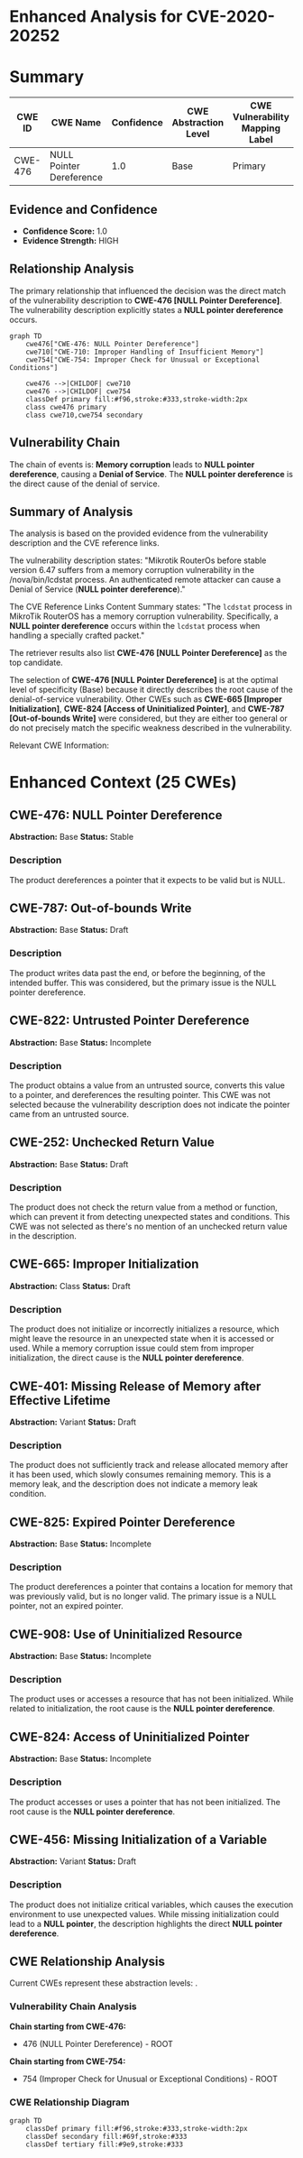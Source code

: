 # Enhanced Analysis for CVE-2020-20252

# Summary
| CWE ID | CWE Name | Confidence | CWE Abstraction Level | CWE Vulnerability Mapping Label | CWE-Vulnerability Mapping Notes |
|---|---|---|---|---|---|
| CWE-476 | NULL Pointer Dereference | 1.0 | Base | Primary | Allowed |

## Evidence and Confidence

*   **Confidence Score:** 1.0
*   **Evidence Strength:** HIGH

## Relationship Analysis
The primary relationship that influenced the decision was the direct match of the vulnerability description to **CWE-476 [NULL Pointer Dereference]**. The vulnerability description explicitly states a **NULL pointer dereference** occurs.

```mermaid
graph TD
    cwe476["CWE-476: NULL Pointer Dereference"]
    cwe710["CWE-710: Improper Handling of Insufficient Memory"]
    cwe754["CWE-754: Improper Check for Unusual or Exceptional Conditions"]

    cwe476 -->|CHILDOF| cwe710
    cwe476 -->|CHILDOF| cwe754
    classDef primary fill:#f96,stroke:#333,stroke-width:2px
    class cwe476 primary
    class cwe710,cwe754 secondary
```

## Vulnerability Chain
The chain of events is: **Memory corruption** leads to **NULL pointer dereference**, causing a **Denial of Service**. The **NULL pointer dereference** is the direct cause of the denial of service.

## Summary of Analysis
The analysis is based on the provided evidence from the vulnerability description and the CVE reference links.

The vulnerability description states: "Mikrotik RouterOs before stable version 6.47 suffers from a memory corruption vulnerability in the /nova/bin/lcdstat process. An authenticated remote attacker can cause a Denial of Service (**NULL pointer dereference**)."

The CVE Reference Links Content Summary states:
"The `lcdstat` process in MikroTik RouterOS has a memory corruption vulnerability. Specifically, a **NULL pointer dereference** occurs within the `lcdstat` process when handling a specially crafted packet."

The retriever results also list **CWE-476 [NULL Pointer Dereference]** as the top candidate.

The selection of **CWE-476 [NULL Pointer Dereference]** is at the optimal level of specificity (Base) because it directly describes the root cause of the denial-of-service vulnerability. Other CWEs such as **CWE-665 [Improper Initialization]**, **CWE-824 [Access of Uninitialized Pointer]**, and **CWE-787 [Out-of-bounds Write]** were considered, but they are either too general or do not precisely match the specific weakness described in the vulnerability.

Relevant CWE Information:

# Enhanced Context (25 CWEs)

## CWE-476: NULL Pointer Dereference
**Abstraction:** Base
**Status:** Stable

### Description
The product dereferences a pointer that it expects to be valid but is NULL.

## CWE-787: Out-of-bounds Write
**Abstraction:** Base
**Status:** Draft

### Description
The product writes data past the end, or before the beginning, of the intended buffer. This was considered, but the primary issue is the NULL pointer dereference.

## CWE-822: Untrusted Pointer Dereference
**Abstraction:** Base
**Status:** Incomplete

### Description
The product obtains a value from an untrusted source, converts this value to a pointer, and dereferences the resulting pointer. This CWE was not selected because the vulnerability description does not indicate the pointer came from an untrusted source.

## CWE-252: Unchecked Return Value
**Abstraction:** Base
**Status:** Draft

### Description
The product does not check the return value from a method or function, which can prevent it from detecting unexpected states and conditions. This CWE was not selected as there's no mention of an unchecked return value in the description.

## CWE-665: Improper Initialization
**Abstraction:** Class
**Status:** Draft

### Description
The product does not initialize or incorrectly initializes a resource, which might leave the resource in an unexpected state when it is accessed or used. While a memory corruption issue could stem from improper initialization, the direct cause is the **NULL pointer dereference**.

## CWE-401: Missing Release of Memory after Effective Lifetime
**Abstraction:** Variant
**Status:** Draft

### Description
The product does not sufficiently track and release allocated memory after it has been used, which slowly consumes remaining memory. This is a memory leak, and the description does not indicate a memory leak condition.

## CWE-825: Expired Pointer Dereference
**Abstraction:** Base
**Status:** Incomplete

### Description
The product dereferences a pointer that contains a location for memory that was previously valid, but is no longer valid. The primary issue is a NULL pointer, not an expired pointer.

## CWE-908: Use of Uninitialized Resource
**Abstraction:** Base
**Status:** Incomplete

### Description
The product uses or accesses a resource that has not been initialized. While related to initialization, the root cause is the **NULL pointer dereference**.

## CWE-824: Access of Uninitialized Pointer
**Abstraction:** Base
**Status:** Incomplete

### Description
The product accesses or uses a pointer that has not been initialized. The root cause is the **NULL pointer dereference**.

## CWE-456: Missing Initialization of a Variable
**Abstraction:** Variant
**Status:** Draft

### Description
The product does not initialize critical variables, which causes the execution environment to use unexpected values. While missing initialization could lead to a **NULL pointer**, the description highlights the direct **NULL pointer dereference**.


## CWE Relationship Analysis

Current CWEs represent these abstraction levels: .


### Vulnerability Chain Analysis

**Chain starting from CWE-476:**
- 476 (NULL Pointer Dereference) - ROOT


**Chain starting from CWE-754:**
- 754 (Improper Check for Unusual or Exceptional Conditions) - ROOT



### CWE Relationship Diagram

```mermaid
graph TD
    classDef primary fill:#f96,stroke:#333,stroke-width:2px
    classDef secondary fill:#69f,stroke:#333
    classDef tertiary fill:#9e9,stroke:#333
```